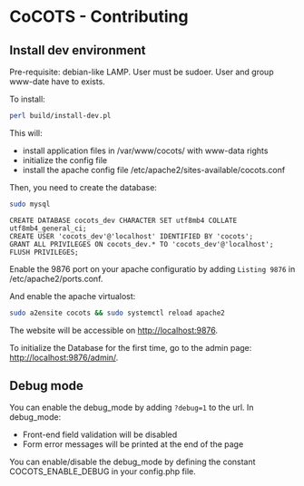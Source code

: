 # CoCOTS - Contributing

## Install dev environment

Pre-requisite: debian-like LAMP. User must be sudoer. User and group www-date have to exists.

To install:

```bash
perl build/install-dev.pl
```

This will:

* install application files in /var/www/cocots/ with www-data rights
* initialize the config file
* install the apache config file /etc/apache2/sites-available/cocots.conf

Then, you need to create the database:

```bash
sudo mysql
```

```mysql
CREATE DATABASE cocots_dev CHARACTER SET utf8mb4 COLLATE utf8mb4_general_ci;
CREATE USER 'cocots_dev'@'localhost' IDENTIFIED BY 'cocots';
GRANT ALL PRIVILEGES ON cocots_dev.* TO 'cocots_dev'@'localhost';
FLUSH PRIVILEGES;
```

Enable the 9876 port on your apache configuratio by adding `Listing 9876` in /etc/apache2/ports.conf.

And enable the apache virtualost:

```bash
sudo a2ensite cocots && sudo systemctl reload apache2
```

The website will be accessible on [http://localhost:9876](http://localhost:9876).

To initialize the Database for the first time, go to the admin page: [http://localhost:9876/admin/](http://localhost:9876/admin/).

## Debug mode

You can enable the debug_mode by adding `?debug=1` to the url.
In debug_mode:

* Front-end field validation will be disabled
* Form error messages will be printed at the end of the page

You can enable/disable the debug_mode by defining the constant COCOTS_ENABLE_DEBUG in your config.php file.
